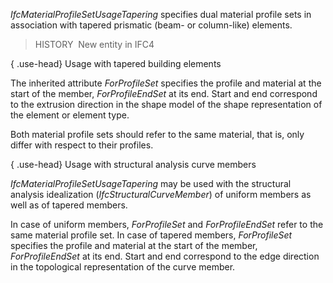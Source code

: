 ﻿_IfcMaterialProfileSetUsageTapering_ specifies dual material profile sets in association with tapered prismatic (beam- or column-like) elements.

> HISTORY  New entity in IFC4

{ .use-head}
Usage with tapered building elements

The inherited attribute _ForProfileSet_ specifies the profile and material at the start of the member, _ForProfileEndSet_ at its end. Start and end correspond to the extrusion direction in the shape model of the shape representation of the element or element type.

Both material profile sets should refer to the same material, that is, only differ with respect to their profiles.

{ .use-head}
Usage with structural analysis curve members

_IfcMaterialProfileSetUsageTapering_ may be used with the structural analysis idealization (_IfcStructuralCurveMember_) of uniform members as well as of tapered members.

In case of uniform members, _ForProfileSet_ and _ForProfileEndSet_ refer to the same material profile set. In case of tapered members, _ForProfileSet_ specifies the profile and material at the start of the member, _ForProfileEndSet_ at its end. Start and end correspond to the edge direction in the topological representation of the curve member.